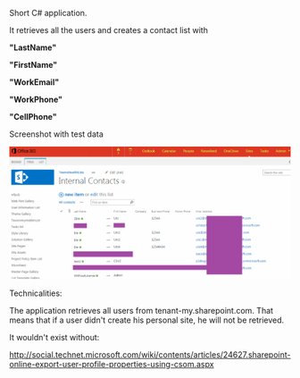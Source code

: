 Short C# application.

It retrieves all the users and creates a contact list with  

**"LastName"**

**"FirstName"**

**"WorkEmail"**

**"WorkPhone"**

**"CellPhone"**

Screenshot with test data

<img src="intern.png">

Technicalities:

The application retrieves all users from tenant-my.sharepoint.com. That means that if a user didn't create his personal site, he will not be retrieved.

 

 

It wouldn't exist without:

http://social.technet.microsoft.com/wiki/contents/articles/24627.sharepoint-online-export-user-profile-properties-using-csom.aspx 
